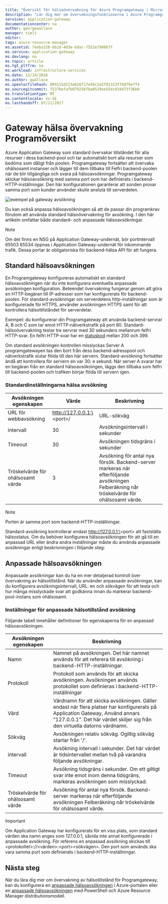 ```yaml
---
title: "Översikt för hälsoövervakning för Azure Programgateway | Microsoft Docs"
description: "Lär dig mer om övervakningsfunktionerna i Azure Programgateway"
services: application-gateway
documentationcenter: na
author: georgewallace
manager: timlt
editor: 
tags: azure-resource-manager
ms.assetid: 7eeba328-bb2d-4d3e-bdac-7552e7900b7f
ms.service: application-gateway
ms.devlang: na
ms.topic: article
ms.tgt_pltfrm: na
ms.workload: infrastructure-services
ms.date: 12/14/2016
ms.author: gwallace
ms.openlocfilehash: 899115d213e626f17e58c2e5f01313f760f9e7f4
ms.sourcegitcommit: f537befafb079256fba0529ee554c034d73f36b0
ms.translationtype: MT
ms.contentlocale: sv-SE
ms.lasthandoff: 07/11/2017
---
```

# <a name="application-gateway-health-monitoring-overview"></a>Gateway hälsa övervakning Programöversikt

Azure Application Gateway som standard övervakar tillståndet för alla resurser i dess backend-pool och tar automatiskt bort alla resurser som bedöms som dåligt från poolen. Programgateway fortsätter att övervaka ohälsosamt instanser och lägger till dem tillbaka till Felfri backend-poolen när de blir tillgängliga och svara på hälsoavsökningar. Programgateway skickar hälsoavsökning med samma port som har definierats i backend-HTTP-inställningar. Den här konfigurationen garanterar att sonden provar samma port som kunder använder skulle ansluta till serverdelen.

![exempel på gateway avsökning][1]

Du kan också anpassa hälsoavsökningen så att de passar din programkrav förutom att använda standard hälsoövervakning för avsökning. I den här artikeln omfattar både standard- och anpassade hälsoavsökningar.

> [!NOTE]
> Om det finns en NSG på Application Gateway-undernät, bör portintervall 65503 65534 öppnas i Application Gateway-undernät för inkommande trafik. Dessa portar är obligatoriska för backend-hälsa API för att fungera.

## <a name="default-health-probe"></a>Standard hälsoavsökningen

En Programgateway konfigureras automatiskt en standard hälsoavsökningen när du inte konfigurera eventuella anpassade avsökningen konfiguration. Beteendet övervakning fungerar genom att göra en HTTP-begäran till IP-adresser som har konfigurerats för backend-poolen. För standard-avsökningar om serverdelens http-inställningar som är konfigurerade för HTTPS, använder avsökningen HTTPS samt för att kontrollera hälsotillståndet för serverdelar.

Exempel: du konfigurerar din Programgateway att använda backend-servrar A, B och C som tar emot HTTP-nätverkstrafik på port 80. Standard-hälsoövervakning testar tre servrar med 30 sekunders mellanrum felfri HTTP-svar. En felfri HTTP-svar har en [statuskod](https://msdn.microsoft.com/library/aa287675.aspx) mellan 200 och 399.

Om standard avsökningen kontrollen misslyckas Server A programgatewayen tas den bort från dess backend-adresspool och nätverkstrafik slutar flöda till den här servern. Standard-avsökning fortsätter ändå att kontrollera för servern en var 30: e sekund. När server A svarar har en begäran från en standard hälsoavsökningen, läggs den tillbaka som felfri till backend-poolen och trafiken börjar flöda till servern igen.

### <a name="default-health-probe-settings"></a>Standardinställningarna hälsa avsökning

| Avsökningen egenskapen | Värde | Beskrivning |
| --- | --- | --- |
| URL för webbavsökning |http://127.0.0.1:\<port\>/ |URL-sökväg |
| intervall |30 |Avsökningsintervall i sekunder |
| Timeout |30 |Avsökningen tidsgräns i sekunder |
| Tröskelvärde för ohälsosamt värde |3 |Avsökning för antal nya försök. Backend-server markeras när efterföljande avsökningen Felberäkning når tröskelvärde för ohälsosamt värde. |

> [!NOTE]
> Porten är samma port som backend-HTTP-inställningar.

Standard-avsökning kontrollerar endast http://127.0.0.1:\<port\> att fastställa hälsostatus. Om du behöver konfigurera hälsoavsökningen för att gå till en anpassad URL eller ändra andra inställningar måste du använda anpassade avsökningar enligt beskrivningen i följande steg:

## <a name="custom-health-probe"></a>Anpassade hälsoavsökningen

Anpassade avsökningar kan du ha en mer detaljerad kontroll över övervakning av hälsotillstånd. När du använder anpassade avsökningar, kan du konfigurera avsökningsintervall, URL: en och sökvägen för att testa och hur många misslyckade svar att godkänna innan du markerar backend-pool-instans som ohälsosamt.

### <a name="custom-health-probe-settings"></a>Inställningar för anpassade hälsotillstånd avsökning

Följande tabell innehåller definitioner för egenskaperna för en anpassad hälsoavsökningen.

| Avsökningen egenskapen | Beskrivning |
| --- | --- |
| Namn |Namnet på avsökningen. Det här namnet används för att referera till avsökning i backend-HTTP-inställningar. |
| Protokoll |Protokoll som används för att skicka avsökningen. Avsökningen används protokollet som definieras i backend-HTTP-inställningar |
| Värd |Värdnamn för att skicka avsökningen. Gäller endast när flera platser har konfigurerats på Application Gateway, Använd annars ”127.0.0.1”. Det här värdet skiljer sig från den virtuella datorns värdnamn. |
| Sökväg |Avsökningen relativ sökväg. Ogiltig sökväg startar från '/'. |
| intervall |Avsökning intervall i sekunder. Det här värdet är tidsintervallet mellan två på varandra följande avsökningar. |
| Timeout |Avsökning tidsgräns i sekunder. Om ett giltigt svar inte emot inom denna tidsgräns, markeras avsökningen som misslyckad.  |
| Tröskelvärde för ohälsosamt värde |Avsökning för antal nya försök. Backend-server markeras när efterföljande avsökningen Felberäkning når tröskelvärde för ohälsosamt värde. |

> [!IMPORTANT]
> Om Application Gateway har konfigurerats för en viss plats, som standard värden ska namn anges som 127.0.0.1, såvida inte annat konfigurerade i anpassade avsökning.
> För referens en anpassad avsökning skickas till \<protokollet\>://\<värden\>:\<port\>\<sökvägen\>. Den port som används ska vara samma port som definierats i backend-HTTP-inställningar.

## <a name="next-steps"></a>Nästa steg
När du lära dig mer om övervakning av hälsotillstånd för Programgateway, kan du konfigurera en [anpassade hälsoavsökningen](application-gateway-create-probe-portal.md) i Azure-portalen eller en [anpassade hälsoavsökningen](application-gateway-create-probe-ps.md) med PowerShell och Azure Resource Manager distributionsmodell.

[1]: ./media/application-gateway-probe-overview/appgatewayprobe.png
